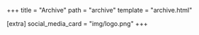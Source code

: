 +++
title = "Archive"
path = "archive"
template = "archive.html"

[extra]
social_media_card = "img/logo.png"
+++
